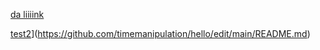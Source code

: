 [da liiiink](https://www.google.com/)

[test2](chrome://chrome-signin/)](https://github.com/timemanipulation/hello/edit/main/README.md)
